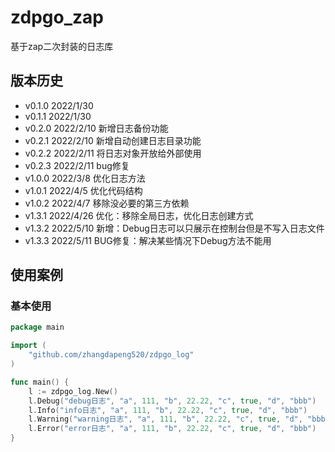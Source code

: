 # zdpgo_zap

基于zap二次封装的日志库

## 版本历史

- v0.1.0 2022/1/30  
- v0.1.1 2022/1/30  
- v0.2.0 2022/2/10   新增日志备份功能
- v0.2.1 2022/2/10   新增自动创建日志目录功能
- v0.2.2 2022/2/11   将日志对象开放给外部使用
- v0.2.3 2022/2/11   bug修复
- v1.0.0 2022/3/8    优化日志方法
- v1.0.1 2022/4/5    优化代码结构
- v1.0.2 2022/4/7    移除没必要的第三方依赖
- v1.3.1 2022/4/26   优化：移除全局日志，优化日志创建方式
- v1.3.2 2022/5/10   新增：Debug日志可以只展示在控制台但是不写入日志文件
- v1.3.3 2022/5/11   BUG修复：解决某些情况下Debug方法不能用

## 使用案例

### 基本使用
```go
package main

import (
	"github.com/zhangdapeng520/zdpgo_log"
)

func main() {
	l := zdpgo_log.New()
	l.Debug("debug日志", "a", 111, "b", 22.22, "c", true, "d", "bbb")
	l.Info("info日志", "a", 111, "b", 22.22, "c", true, "d", "bbb")
	l.Warning("warning日志", "a", 111, "b", 22.22, "c", true, "d", "bbb")
	l.Error("error日志", "a", 111, "b", 22.22, "c", true, "d", "bbb")
}
```
